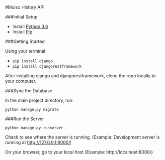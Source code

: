 #Muisc History API

###Initial Setup
* Install [Python 3.6](http://https://www.python.org/downloads/release/python-360/)
* Install [Pip](https://pip.pypa.io/en/stable/installing/)


###Getting Started

Using your terminal:

* ```pip install django```
* ```pip install djangorestframework``` 

After installing django and djangorestframework, clone the repo locally to your computer.


###Sync the Database

In the main project directory, run:

```python manage.py migrate```

###Run the Server

```python manage.py runserver```

Check to see where the server is running. 
(Example: Development server is running at http://127.0.0.1:8000/)

On your browser, go to your local host
(Example: http://localhost:8000/)
